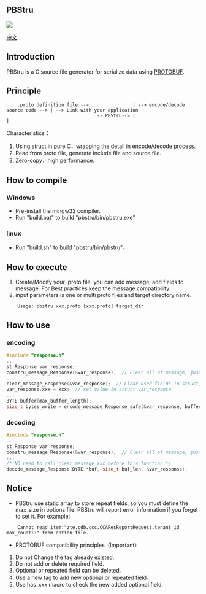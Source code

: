 PBStru
----

![](https://travis-ci.com/shenjian74/pbstru.svg?branch=master)

[中文](README-cn.md)

## Introduction

PBStru is a C source file generator for serialize data using [PROTOBUF](https://github.com/protocolbuffers/protobuf). 

## Principle

```
    .proto definition file --> |              | --> encode/decode source code --> | --> Link with your application
                               | -- PBStru--> |                                   |
```

Characteristics：

1. Using struct in pure C，wrapping the detail in encode/decode process.
1. Read from proto file, generate include file and source file.
1. Zero-copy，high performance.

## How to compile

### Windows
	
* Pre-install the mingw32 compiler.
* Run "build.bat" to build "pbstru/bin/pbstru.exe"

### linux
	
* Run "build.sh" to build "pbstru/bin/pbstru"。

## How to execute

1. Create/Modify your .proto file. you can add message, add fields to message. For Best practices keep the message compatibility. 
2. input parameters is one or multi proto files and target directory name.

```
	Usage: pbstru xxx.proto [xxx.proto] target_dir
```

## How to use

### encoding

```C
#include "response.h"
...
st_Response var_response;
constru_message_Response(&var_response);  // Clear all of message, just like memset, call it once.
...
clear_message_Response(&var_response);  // Clear used fields in struct, call it before encoding.
var_response.xxx = xxx;  // set value in struct var_response
...
BYTE buffer[max_buffer_length];
size_t bytes_write = encode_message_Response_safe(&var_response, buffer, sizeof(buffer));  // encode message
```

### decoding

```C
#include "response.h"
...
st_Response var_response;
constru_message_Response(&var_response);  // Clear all of message, just like memset, call it once.
...
/* NO need to call clear_message_xxx before this function */
decode_message_Response(BYTE *buf, size_t buf_len, &var_response);
```

## Notice

* PBStru use static array to store repeat fields, so you must define the max_size in options file. PBStru will report error information if you forget to set it. For example:

```
    Cannot read item:"zte.cdb.ccc.CCAResReportRequest.tenant_id max_count:?" from option file.
```

* PROTOBUF compatibility principles（Important）

1. Do not Change the tag already existed.
1. Do not add or delete required field.
1. Optional or repeated field can be deleted.
1. Use a new tag to add new optional or repeated field。
1. Use has_xxx macro to check the new added optional field.
